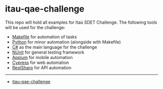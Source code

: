 # itau-qae-challenge

This repo will hold all examples for Itaú SDET Challenge.
The following tools will be used for the challenge:
- [Makefile](https://www.gnu.org/software/make/manual/make.html) for automation of tasks
- [Python](https://www.python.org/) for minor automation (alongside with Makefile)
- [C#](https://docs.microsoft.com/en-us/dotnet/csharp/) as the main language for the challenge
- [NUnit](https://nunit.org/) for general testing framework
- [Appium](http://appium.io/) for mobile automation
- [Cypress](https://www.cypress.io/) for web automation
- [RestSharp](https://restsharp.dev/) for API automation

---
- [itau-qae-challenge](#itau-qae-challenge)


